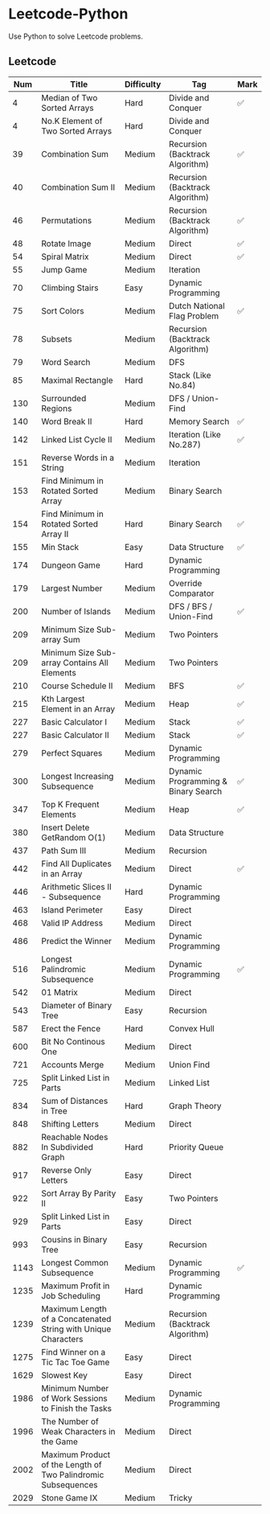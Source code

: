 # Leetcode-Python
Use Python to solve Leetcode problems.

## Leetcode
| Num | Title | Difficulty | Tag | Mark |
| ------ | ------ | ------ | ------ | ------ |
| 4 | Median of Two Sorted Arrays | Hard | Divide and Conquer | :white_check_mark: |
| 4 | No.K Element of Two Sorted Arrays | Hard | Divide and Conquer |   |
| 39 | Combination Sum | Medium | Recursion (Backtrack Algorithm) | :white_check_mark: |
| 40 | Combination Sum II | Medium | Recursion (Backtrack Algorithm) |   |
| 46 | Permutations | Medium | Recursion (Backtrack Algorithm) | :white_check_mark: |
| 48 | Rotate Image | Medium | Direct | :white_check_mark: |
| 54 | Spiral Matrix | Medium | Direct | :white_check_mark: |
| 55 | Jump Game | Medium | Iteration |   |
| 70 | Climbing Stairs | Easy | Dynamic Programming |   |
| 75 | Sort Colors | Medium | Dutch National Flag Problem | :white_check_mark: |
| 78 | Subsets | Medium | Recursion (Backtrack Algorithm) |   |
| 79 | Word Search | Medium | DFS |   |
| 85 | Maximal Rectangle | Hard | Stack (Like No.84) |
| 130 | Surrounded Regions | Medium | DFS / Union-Find |   |
| 140 | Word Break II | Hard | Memory Search | :white_check_mark: |
| 142 | Linked List Cycle II | Medium | Iteration (Like No.287) | :white_check_mark: |
| 151 | Reverse Words in a String | Medium | Iteration |   |
| 153 | Find Minimum in Rotated Sorted Array | Medium | Binary Search |   |
| 154 | Find Minimum in Rotated Sorted Array II | Hard | Binary Search | :white_check_mark: |
| 155 | Min Stack | Easy | Data Structure | :white_check_mark: |
| 174 | Dungeon Game | Hard | Dynamic Programming |   |
| 179 | Largest Number | Medium | Override Comparator |   |
| 200 | Number of Islands | Medium | DFS / BFS / Union-Find | :white_check_mark: |
| 209 | Minimum Size Sub-array Sum | Medium | Two Pointers |   |
| 209 | Minimum Size Sub-array Contains All Elements | Medium | Two Pointers |   |
| 210 | Course Schedule II | Medium | BFS | :white_check_mark: |
| 215 | Kth Largest Element in an Array | Medium | Heap | :white_check_mark: |
| 227 | Basic Calculator I | Medium | Stack | :white_check_mark: |
| 227 | Basic Calculator II | Medium | Stack | :white_check_mark: |
| 279 | Perfect Squares | Medium | Dynamic Programming |   |
| 300 | Longest Increasing Subsequence | Medium | Dynamic Programming & Binary Search | :white_check_mark: |
| 347 | Top K Frequent Elements | Medium | Heap | :white_check_mark: |
| 380 | Insert Delete GetRandom O(1) | Medium | Data Structure |   |
| 437 | Path Sum III | Medium | Recursion |   |
| 442 | Find All Duplicates in an Array | Medium | Direct | :white_check_mark: |
| 446 | Arithmetic Slices II - Subsequence | Hard | Dynamic Programming |   |
| 463 | Island Perimeter | Easy | Direct |   |
| 468 | Valid IP Address | Medium | Direct |   |
| 486 | Predict the Winner | Medium | Dynamic Programming |   |
| 516 | Longest Palindromic Subsequence | Medium | Dynamic Programming | :white_check_mark: |
| 542 | 01 Matrix | Medium | Direct |   |
| 543 | Diameter of Binary Tree | Easy | Recursion |   |
| 587 | Erect the Fence | Hard | Convex Hull |   |
| 600 | Bit No Continous One | Medium | Direct |   |
| 721 | Accounts Merge | Medium | Union Find |   |
| 725 | Split Linked List in Parts | Medium | Linked List |   |
| 834 | Sum of Distances in Tree | Hard | Graph Theory |   |
| 848 | Shifting Letters | Medium | Direct |   |
| 882 | Reachable Nodes In Subdivided Graph | Hard | Priority Queue |   |
| 917 | Reverse Only Letters | Easy | Direct |   |
| 922 | Sort Array By Parity II | Easy | Two Pointers |   |
| 929 | Split Linked List in Parts | Easy | Direct |   |
| 993 | Cousins in Binary Tree | Easy | Recursion |   |
| 1143 | Longest Common Subsequence | Medium | Dynamic Programming | :white_check_mark: |
| 1235 | Maximum Profit in Job Scheduling | Hard | Dynamic Programming |   |
| 1239 | Maximum Length of a Concatenated String with Unique Characters | Medium | Recursion (Backtrack Algorithm) |   |
| 1275 | Find Winner on a Tic Tac Toe Game | Easy | Direct |   |
| 1629 | Slowest Key | Easy | Direct |   |
| 1986 | Minimum Number of Work Sessions to Finish the Tasks | Medium | Dynamic Programming |   |
| 1996 | The Number of Weak Characters in the Game | Medium | Direct |   |
| 2002 | Maximum Product of the Length of Two Palindromic Subsequences | Medium | Direct |   |
| 2029 | Stone Game IX | Medium | Tricky |   |
